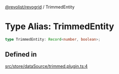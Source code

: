 [@revolist/revogrid](README.md) / TrimmedEntity

# Type Alias: TrimmedEntity

```ts
type TrimmedEntity: Record<number, boolean>;
```

## Defined in

[src/store/dataSource/trimmed.plugin.ts:4](https://github.com/revolist/revogrid/blob/169fb7626f86c9813d59597eddde6f6dd50e49a6/src/store/dataSource/trimmed.plugin.ts#L4)
